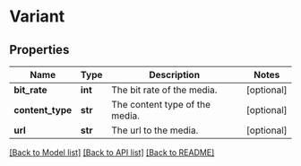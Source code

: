 # Variant


## Properties
Name | Type | Description | Notes
------------ | ------------- | ------------- | -------------
**bit_rate** | **int** | The bit rate of the media. | [optional] 
**content_type** | **str** | The content type of the media. | [optional] 
**url** | **str** | The url to the media. | [optional] 

[[Back to Model list]](../README.md#documentation-for-models) [[Back to API list]](../README.md#documentation-for-api-endpoints) [[Back to README]](../README.md)



